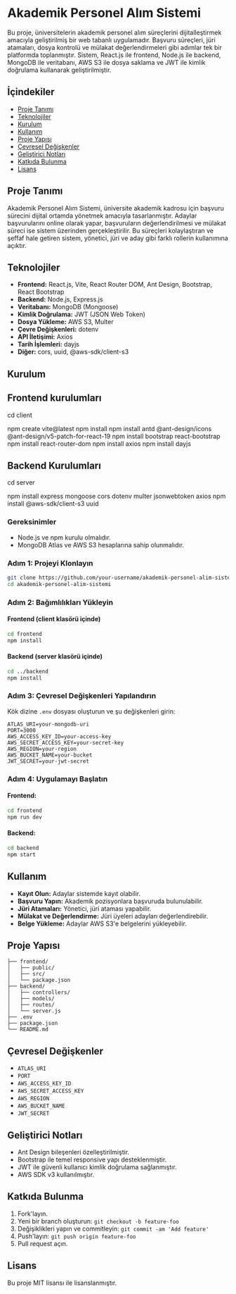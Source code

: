 # Akademik Personel Alım Sistemi

Bu proje, üniversitelerin akademik personel alım süreçlerini dijitalleştirmek amacıyla geliştirilmiş bir web tabanlı uygulamadır. Başvuru süreçleri, jüri atamaları, dosya kontrolü ve mülakat değerlendirmeleri gibi adımlar tek bir platformda toplanmıştır. Sistem, React.js ile frontend, Node.js ile backend, MongoDB ile veritabanı, AWS S3 ile dosya saklama ve JWT ile kimlik doğrulama kullanarak geliştirilmiştir.

## İçindekiler

- [Proje Tanımı](#proje-tanımı)
- [Teknolojiler](#teknolojiler)
- [Kurulum](#kurulum)
- [Kullanım](#kullanım)
- [Proje Yapısı](#proje-yapısı)
- [Çevresel Değişkenler](#çevresel-değişkenler)
- [Geliştirici Notları](#geliştirici-notları)
- [Katkıda Bulunma](#katkıda-bulunma)
- [Lisans](#lisans)

## Proje Tanımı

Akademik Personel Alım Sistemi, üniversite akademik kadrosu için başvuru sürecini dijital ortamda yönetmek amacıyla tasarlanmıştır. Adaylar başvurularını online olarak yapar, başvuruların değerlendirilmesi ve mülakat süreci ise sistem üzerinden gerçekleştirilir. Bu süreçleri kolaylaştıran ve şeffaf hale getiren sistem, yönetici, jüri ve aday gibi farklı rollerin kullanımına açıktır.

## Teknolojiler

- **Frontend:** React.js, Vite, React Router DOM, Ant Design, Bootstrap, React Bootstrap
- **Backend:** Node.js, Express.js
- **Veritabanı:** MongoDB (Mongoose)
- **Kimlik Doğrulama:** JWT (JSON Web Token)
- **Dosya Yükleme:** AWS S3, Multer
- **Çevre Değişkenleri:** dotenv
- **API İletişimi:** Axios
- **Tarih İşlemleri:** dayjs
- **Diğer:** cors, uuid, @aws-sdk/client-s3

## Kurulum 
## Frontend kurulumları
cd client

npm create vite@latest
npm install
npm install antd @ant-design/icons @ant-design/v5-patch-for-react-19
npm install bootstrap react-bootstrap
npm install react-router-dom
npm install axios
npm install dayjs

## Backend Kurulumları 
cd server

npm install express mongoose cors dotenv multer jsonwebtoken axios
npm install @aws-sdk/client-s3 uuid

### Gereksinimler

- Node.js ve npm kurulu olmalıdır.
- MongoDB Atlas ve AWS S3 hesaplarına sahip olunmalıdır.

### Adım 1: Projeyi Klonlayın

```bash
git clone https://github.com/your-username/akademik-personel-alim-sistemi.git
cd akademik-personel-alim-sistemi
```

### Adım 2: Bağımlılıkları Yükleyin

#### Frontend (client klasörü içinde)

```bash
cd frontend
npm install
```

#### Backend (server klasörü içinde)

```bash
cd ../backend
npm install
```

### Adım 3: Çevresel Değişkenleri Yapılandırın

Kök dizine `.env` dosyası oluşturun ve şu değişkenleri girin:

```env
ATLAS_URI=your-mongodb-uri
PORT=3000
AWS_ACCESS_KEY_ID=your-access-key
AWS_SECRET_ACCESS_KEY=your-secret-key
AWS_REGION=your-region
AWS_BUCKET_NAME=your-bucket
JWT_SECRET=your-jwt-secret
```

### Adım 4: Uygulamayı Başlatın

#### Frontend:

```bash
cd frontend
npm run dev
```

#### Backend:

```bash
cd backend
npm start
```

## Kullanım

- **Kayıt Olun:** Adaylar sistemde kayıt olabilir.
- **Başvuru Yapın:** Akademik pozisyonlara başvuruda bulunulabilir.
- **Jüri Atamaları:** Yönetici, jüri ataması yapabilir.
- **Mülakat ve Değerlendirme:** Jüri üyeleri adayları değerlendirebilir.
- **Belge Yükleme:** Adaylar AWS S3'e belgelerini yükleyebilir.

## Proje Yapısı

```
├── frontend/
│   ├── public/
│   ├── src/
│   └── package.json
├── backend/
│   ├── controllers/
│   ├── models/
│   ├── routes/
│   └── server.js
├── .env
├── package.json
└── README.md
```

## Çevresel Değişkenler

- `ATLAS_URI`
- `PORT`
- `AWS_ACCESS_KEY_ID`
- `AWS_SECRET_ACCESS_KEY`
- `AWS_REGION`
- `AWS_BUCKET_NAME`
- `JWT_SECRET`

## Geliştirici Notları

- Ant Design bileşenleri özelleştirilmiştir.
- Bootstrap ile temel responsive yapı desteklenmiştir.
- JWT ile güvenli kullanıcı kimlik doğrulama sağlanmıştır.
- AWS SDK v3 kullanılmıştır.

## Katkıda Bulunma

1. Fork'layın.
2. Yeni bir branch oluşturun: `git checkout -b feature-foo`
3. Değişiklikleri yapın ve commitleyin: `git commit -am 'Add feature'`
4. Push'layın: `git push origin feature-foo`
5. Pull request açın.

## Lisans

Bu proje MIT lisansı ile lisanslanmıştır.
